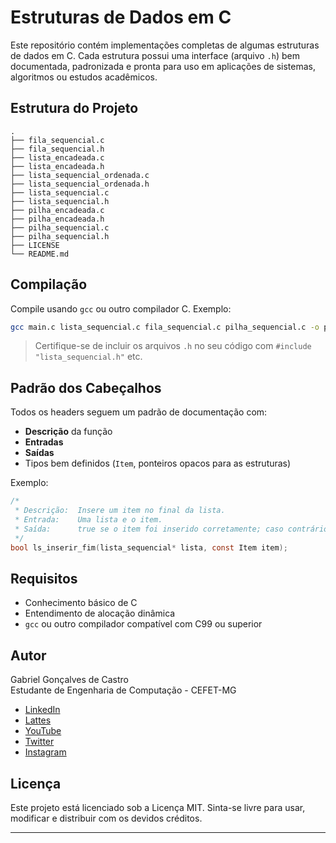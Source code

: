 # Estruturas de Dados em C

Este repositório contém implementações completas de algumas estruturas de dados em C. Cada estrutura possui uma interface (arquivo `.h`) bem documentada, padronizada e pronta para uso em aplicações de sistemas, algoritmos ou estudos acadêmicos.

## Estrutura do Projeto

```
.
├── fila_sequencial.c
├── fila_sequencial.h
├── lista_encadeada.c
├── lista_encadeada.h
├── lista_sequencial_ordenada.c
├── lista_sequencial_ordenada.h
├── lista_sequencial.c
├── lista_sequencial.h
├── pilha_encadeada.c
├── pilha_encadeada.h
├── pilha_sequencial.c
├── pilha_sequencial.h
├── LICENSE
└── README.md
```

## Compilação

Compile usando `gcc` ou outro compilador C. Exemplo:

```bash
gcc main.c lista_sequencial.c fila_sequencial.c pilha_sequencial.c -o programa
```

> Certifique-se de incluir os arquivos `.h` no seu código com `#include "lista_sequencial.h"` etc.

## Padrão dos Cabeçalhos

Todos os headers seguem um padrão de documentação com:
- **Descrição** da função
- **Entradas**
- **Saídas**
- Tipos bem definidos (`Item`, ponteiros opacos para as estruturas)

Exemplo:

```c
/*
 * Descrição:  Insere um item no final da lista.
 * Entrada:    Uma lista e o item.
 * Saída:      true se o item foi inserido corretamente; caso contrário, false.
 */
bool ls_inserir_fim(lista_sequencial* lista, const Item item);
```

## Requisitos

- Conhecimento básico de C
- Entendimento de alocação dinâmica
- `gcc` ou outro compilador compatível com C99 ou superior

## Autor

Gabriel Gonçalves de Castro  
Estudante de Engenharia de Computação - CEFET-MG  

- [LinkedIn](https://www.linkedin.com/in/gabriel-gon%C3%A7alves-534598321/)
- [Lattes](http://buscatextual.cnpq.br/buscatextual/visualizacv.do?metodo=apresentar&id=K1547984P6)
- [YouTube](https://www.youtube.com/@GabrielSmeltier)
- [Twitter](https://x.com/Smeltier)
- [Instagram](https://www.instagram.com/ocastrogoncalves/)

## Licença

Este projeto está licenciado sob a Licença MIT. Sinta-se livre para usar, modificar e distribuir com os devidos créditos.

---
